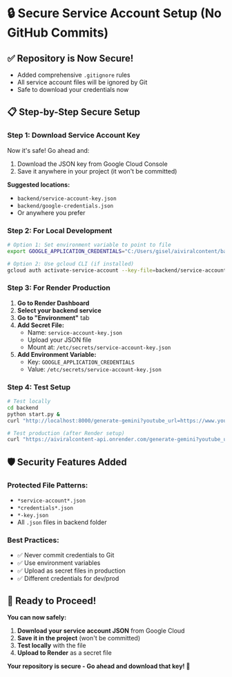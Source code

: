 # 🔒 Secure Service Account Setup (No GitHub Commits)

## ✅ Repository is Now Secure!
- Added comprehensive `.gitignore` rules
- All service account files will be ignored by Git
- Safe to download your credentials now

## 📋 Step-by-Step Secure Setup

### **Step 1: Download Service Account Key**
Now it's safe! Go ahead and:
1. Download the JSON key from Google Cloud Console
2. Save it anywhere in your project (it won't be committed)

**Suggested locations:**
- `backend/service-account-key.json`
- `backend/google-credentials.json`
- Or anywhere you prefer

### **Step 2: For Local Development**
```bash
# Option 1: Set environment variable to point to file
export GOOGLE_APPLICATION_CREDENTIALS="C:/Users/gisel/aiviralcontent/backend/service-account-key.json"

# Option 2: Use gcloud CLI (if installed)
gcloud auth activate-service-account --key-file=backend/service-account-key.json
```

### **Step 3: For Render Production**
1. **Go to Render Dashboard**
2. **Select your backend service**
3. **Go to "Environment"** tab
4. **Add Secret File:**
   - Name: `service-account-key.json`
   - Upload your JSON file
   - Mount at: `/etc/secrets/service-account-key.json`
5. **Add Environment Variable:**
   - Key: `GOOGLE_APPLICATION_CREDENTIALS`
   - Value: `/etc/secrets/service-account-key.json`

### **Step 4: Test Setup**
```bash
# Test locally
cd backend
python start.py &
curl "http://localhost:8000/generate-gemini?youtube_url=https://www.youtube.com/watch?v=2lp0GjX-6FM"

# Test production (after Render setup)
curl "https://aiviralcontent-api.onrender.com/generate-gemini?youtube_url=https://www.youtube.com/watch?v=2lp0GjX-6FM"
```

## 🛡️ Security Features Added

### **Protected File Patterns:**
- `*service-account*.json`
- `*credentials*.json`
- `*-key.json`
- All `.json` files in backend folder

### **Best Practices:**
- ✅ Never commit credentials to Git
- ✅ Use environment variables
- ✅ Upload as secret files in production
- ✅ Different credentials for dev/prod

## 🚀 Ready to Proceed!

**You can now safely:**
1. **Download your service account JSON** from Google Cloud
2. **Save it in the project** (won't be committed)
3. **Test locally** with the file
4. **Upload to Render** as a secret file

**Your repository is secure - Go ahead and download that key! 🔑**